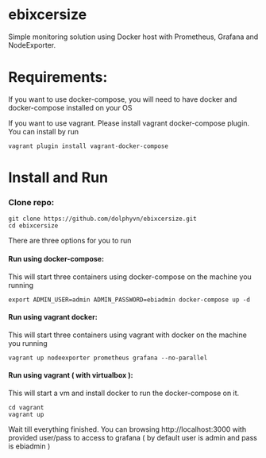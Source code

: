 # ebixcersize

Simple monitoring solution using Docker host with Prometheus, Grafana and NodeExporter.

# Requirements:

If you want to use docker-compose, you will need to have docker and docker-compose installed on your OS

If you want to use vagrant. Please install vagrant docker-compose plugin. You can install by run

```vagrant plugin install vagrant-docker-compose```

# Install and Run

### Clone repo:
```
git clone https://github.com/dolphyvn/ebixcersize.git
cd ebixcersize
```

There are three options for you to run

#### Run using docker-compose:

This will start three containers using docker-compose on the machine you running 
```
export ADMIN_USER=admin ADMIN_PASSWORD=ebiadmin docker-compose up -d
```

#### Run using vagrant  docker:

This will start three containers using vagrant with docker on the machine you running

```
vagrant up nodeexporter prometheus grafana --no-parallel
```

#### Run using vagrant ( with virtualbox ):

This will start a vm and install docker to run the docker-compose on it.

```
cd vagrant
vagrant up
```

Wait till everything finished. You can browsing http://localhost:3000 with provided user/pass to access to grafana ( by default user is admin and pass is ebiadmin )
